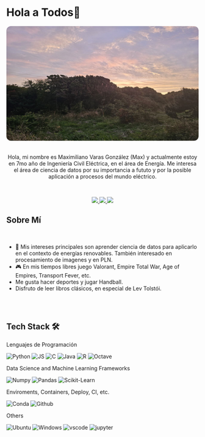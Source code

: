 # Hola a Todos👋

<div align="center">
    <img src='chiloe.jpg' style="border-radius: 12px" width="700" height="300">
</div>

<br>

<div align="center">

Hola, mi nombre es Maximiliano Varas González (Max) y actualmente estoy en 7mo año de Ingeniería Civil Eléctrica, en el área de Energía. Me interesa el área de ciencia de datos por su importancia a fututo y por la posible aplicación a procesos del mundo eléctrico.

</div>

<br>

<p align="center">
    <a href="https://www.linkedin.com/in/maximiliano-varas-gonz%C3%A1lez-8bb201201/">
        <img src="https://img.shields.io/badge/LinkedIn-0077B5?style=for-the-badge&logo=linkedin&logoColor=white"/>
    </a>
    <a href="mailto:maximilianovarasg@gmail.com">
        <img src="https://img.shields.io/badge/Gmail-D14836?style=for-the-badge&logo=gmail&logoColor=white"/>
    </a>
    <a href="CV_es.pdf">
        <img src="https://img.shields.io/badge/Resume (in spanish)-a?style=for-the-badge&logoColor=white"/>
    </a>
</p>

## Sobre Mí

<br>

- 💚 Mis intereses principales son aprender ciencia de datos para aplicarlo en el contexto de energías renovables. También interesado en procesamiento de imagenes y en PLN.
- 🎮 En mis tiempos libres juego Valorant, Empire Total War, Age of Empires, Transport Fever, etc.
- Me gusta hacer deportes y jugar Handball.
- Disfruto de leer libros clásicos, en especial de Lev Tolstói.

<br>
<br>

## Tech Stack 🛠️

Lenguajes de Programación

![Python](https://img.shields.io/badge/Python-FFD43B?style=flat-square&logo=python&logoColor=blue)
![JS](https://img.shields.io/badge/JavaScript-323330?style=flat-square&logo=javascript&logoColor=F7DF1E)
![C](https://img.shields.io/badge/c-%2300599C.svg?style=for-the-badge&logo=c&logoColor=white)
![Java](https://img.shields.io/badge/java-%23ED8B00.svg?style=for-the-badge&logo=java&logoColor=white)
![R](https://img.shields.io/badge/r-%23276DC3.svg?style=for-the-badge&logo=r&logoColor=white)
![Octave](https://img.shields.io/badge/OCTAVE-darkblue?style=for-the-badge&logo=octave&logoColor=fcd683)

Data Science and Machine Learning Frameworks

![Numpy](https://img.shields.io/badge/Numpy-777BB4?style=flat-square&logo=numpy&logoColor=white])
![Pandas](https://img.shields.io/badge/Pandas-2C2D72?style=flat-square&logo=pandas&logoColor=white])
![Scikit-Learn](https://img.shields.io/badge/scikit_learn-F7931E?style=flat-square&logo=scikit-learn&logoColor=white])

Enviroments, Containers, Deploy, CI, etc.

![Conda](https://img.shields.io/badge/conda-342B029.svg?&style=flat-square&logo=anaconda&logoColor=white)
![Github](https://img.shields.io/badge/GitHub-100000?style=flat-square&logo=github&logoColor=white)

Others

![Ubuntu](https://img.shields.io/badge/Ubuntu-E95420?style=flat-square&logo=ubuntu&logoColor=white)
![Windows](https://img.shields.io/badge/Windows-0078D6?style=flat-square&logo=windows&logoColor=white)
![vscode](https://img.shields.io/badge/VSCode-0078D4?style=flat-square&logo=visual%20studio%20code&logoColor=white)
![jupyter](https://img.shields.io/badge/Jupyter-F37626.svg?&style=flat-square&logo=Jupyter&logoColor=white)


